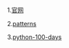1.[官网](https://www.python.org/)

2.[patterns](https://github.com/faif/python-patterns)

3.[python-100-days](https://github.com/jackfrued/Python-100-Days)

